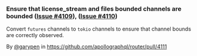 ### Ensure that license_stream and files bounded channels are bounded ([Issue #4109](https://github.com/apollographql/router/issues/4109)), ([Issue #4110](https://github.com/apollographql/router/issues/4110))

Convert `futures` channels to `tokio` channels to ensure that channel bounds are correctly observed.

By [@garypen](https://github.com/garypen) in https://github.com/apollographql/router/pull/4111